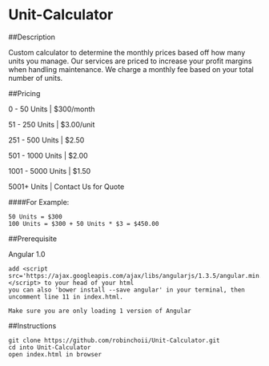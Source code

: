 # Unit-Calculator
##Description

Custom calculator to determine the monthly prices based off how many units you manage. Our services are priced to increase your profit margins when handling maintenance. We charge a monthly fee based on your total number of units.

##Pricing

0 - 50 Units | $300/month

51 - 250 Units | $3.00/unit

251 - 500 Units | $2.50

501 - 1000 Units | $2.00

1001 - 5000 Units | $1.50

5001+ Units | Contact Us for Quote

####For Example:

```
50 Units = $300
100 Units = $300 + 50 Units * $3 = $450.00
```
##Prerequisite 

Angular 1.0 

```
add <script src='https://ajax.googleapis.com/ajax/libs/angularjs/1.3.5/angular.min.js'></script> to your head of your html
you can also 'bower install --save angular' in your terminal, then uncomment line 11 in index.html. 

Make sure you are only loading 1 version of Angular

```

##Instructions
```
git clone https://github.com/robinchoii/Unit-Calculator.git
cd into Unit-Calculator
open index.html in browser
```
